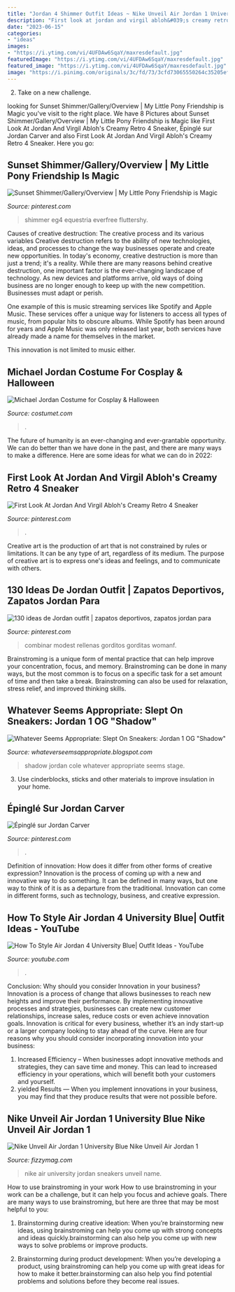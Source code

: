 ```yaml
---
title: "Jordan 4 Shimmer Outfit Ideas ~ Nike Unveil Air Jordan 1 University Blue Nike Unveil Air Jordan 1"
description: "First look at jordan and virgil abloh&#039;s creamy retro 4 sneaker"
date: "2023-06-15"
categories:
- "ideas"
images:
- "https://i.ytimg.com/vi/4UFDAw6SqaY/maxresdefault.jpg"
featuredImage: "https://i.ytimg.com/vi/4UFDAw6SqaY/maxresdefault.jpg"
featured_image: "https://i.ytimg.com/vi/4UFDAw6SqaY/maxresdefault.jpg"
image: "https://i.pinimg.com/originals/3c/fd/73/3cfd73065550264c35205efe6bd1c7fb.png"
---
```



2. Take on a new challenge.

	

		
looking for Sunset Shimmer/Gallery/Overview | My Little Pony Friendship is Magic you've visit to the right place. We have 8 Pictures about Sunset Shimmer/Gallery/Overview | My Little Pony Friendship is Magic like First Look At Jordan And Virgil Abloh&#039;s Creamy Retro 4 Sneaker, Épinglé sur Jordan Carver and also First Look At Jordan And Virgil Abloh&#039;s Creamy Retro 4 Sneaker. Here you go:
		
    
## Sunset Shimmer/Gallery/Overview | My Little Pony Friendship Is Magic

<img loading=lazy src="https://i.pinimg.com/originals/3c/fd/73/3cfd73065550264c35205efe6bd1c7fb.png" onerror="this.onerror=null;this.src='https://tse3.mm.bing.net/th?id=OIP.Sppk_YJRAeZCgaFnUr8OyAAAAA&amp;pid=15.1';" alt="Sunset Shimmer/Gallery/Overview | My Little Pony Friendship is Magic">

_Source: pinterest.com_

>shimmer eg4 equestria everfree fluttershy. 

	

Causes of creative destruction: The creative process and its various variables
Creative destruction refers to the ability of new technologies, ideas, and processes to change the way businesses operate and create new opportunities. In today's economy, creative destruction is more than just a trend; it's a reality.
While there are many reasons behind creative destruction, one important factor is the ever-changing landscape of technology. As new devices and platforms arrive, old ways of doing business are no longer enough to keep up with the new competition. Businesses must adapt or perish.

One example of this is music streaming services like Spotify and Apple Music. These services offer a unique way for listeners to access all types of music, from popular hits to obscure albums. While Spotify has been around for years and Apple Music was only released last year, both services have already made a name for themselves in the market.

This innovation is not limited to music either.

    
## Michael Jordan Costume For Cosplay &amp; Halloween

<img loading=lazy src="https://www.costumet.com/images/personality/michael-jordan/cover.jpg" onerror="this.onerror=null;this.src='https://tse4.mm.bing.net/th?id=OIP.EeK-7UxTgfE5J0-btaYchAHaDt&amp;pid=15.1';" alt="Michael Jordan Costume for Cosplay &amp; Halloween">

_Source: costumet.com_

>. 

	

The future of humanity is an ever-changing and ever-grantable opportunity. We can do better than we have done in the past, and there are many ways to make a difference. Here are some ideas for what we can do in 2022: 

    
## First Look At Jordan And Virgil Abloh&#039;s Creamy Retro 4 Sneaker

<img loading=lazy src="https://i.pinimg.com/736x/b4/c2/e6/b4c2e69c8af2b5d93dd4aa5f69e62e1a.jpg" onerror="this.onerror=null;this.src='https://tse2.mm.bing.net/th?id=OIP.ESOOndahf5KuoxlffQIZsAHaHa&amp;pid=15.1';" alt="First Look At Jordan And Virgil Abloh&#039;s Creamy Retro 4 Sneaker">

_Source: pinterest.com_

>. 

	

Creative art is the production of art that is not constrained by rules or limitations. It can be any type of art, regardless of its medium. The purpose of creative art is to express one's ideas and feelings, and to communicate with others.

    
## 130 Ideas De Jordan Outfit | Zapatos Deportivos, Zapatos Jordan Para

<img loading=lazy src="https://i.pinimg.com/474x/53/46/6b/53466b99196d0ab1a70f05e40e22f4cf.jpg" onerror="this.onerror=null;this.src='https://tse4.mm.bing.net/th?id=OIP.uWDaiJGpAxFiD1ud-7_EIwAAAA&amp;pid=15.1';" alt="130 ideas de Jordan outfit | zapatos deportivos, zapatos jordan para">

_Source: pinterest.com_

>combinar modest rellenas gorditos gorditas womanf. 

	

Brainstroming is a unique form of mental practice that can help improve your concentration, focus, and memory. Brainstroming can be done in many ways, but the most common is to focus on a specific task for a set amount of time and then take a break. Brainstroming can also be used for relaxation, stress relief, and improved thinking skills.

    
## Whatever Seems Appropriate: Slept On Sneakers: Jordan 1 OG &quot;Shadow&quot;

<img loading=lazy src="https://1.bp.blogspot.com/-vecjlmZI8Zc/U4Vhg9WfuQI/AAAAAAAAALM/VeWx6D49FtE/s1600/shadow+4.jpg" onerror="this.onerror=null;this.src='https://tse3.mm.bing.net/th?id=OIP.6EQM2mSWcxdXYe5K4vVBDAHaJg&amp;pid=15.1';" alt="Whatever Seems Appropriate: Slept On Sneakers: Jordan 1 OG &quot;Shadow&quot;">

_Source: whateverseemsappropriate.blogspot.com_

>shadow jordan cole whatever appropriate seems stage. 

	

3. Use cinderblocks, sticks and other materials to improve insulation in your home.

    
## Épinglé Sur Jordan Carver

<img loading=lazy src="https://i.pinimg.com/736x/d5/e5/60/d5e560d4fd44d669cd1f6834c05ab813.jpg" onerror="this.onerror=null;this.src='https://tse3.mm.bing.net/th?id=OIP.MHiF_dUg-mikffVW3x9s4QHaLG&amp;pid=15.1';" alt="Épinglé sur Jordan Carver">

_Source: pinterest.com_

>. 

	

Definition of innovation: How does it differ from other forms of creative expression?
Innovation is the process of coming up with a new and innovative way to do something. It can be defined in many ways, but one way to think of it is as a departure from the traditional. Innovation can come in different forms, such as technology, business, and creative expression.

    
## How To Style Air Jordan 4 University Blue| Outfit Ideas - YouTube

<img loading=lazy src="https://i.ytimg.com/vi/4UFDAw6SqaY/maxresdefault.jpg" onerror="this.onerror=null;this.src='https://tse4.mm.bing.net/th?id=OIP.wIulNpNnZ0qHme2zsPaFoQHaEK&amp;pid=15.1';" alt="How To Style Air Jordan 4 University Blue| Outfit Ideas - YouTube">

_Source: youtube.com_

>. 

	

Conclusion: Why should you consider Innovation in your business?
Innovation is a process of change that allows businesses to reach new heights and improve their performance. By implementing innovative processes and strategies, businesses can create new customer relationships, increase sales, reduce costs or even achieve innovation goals. Innovation is critical for every business, whether it’s an indy start-up or a larger company looking to stay ahead of the curve. Here are four reasons why you should consider incorporating innovation into your business: 
1) Increased Efficiency – When businesses adopt innovative methods and strategies, they can save time and money. This can lead to increased efficiency in your operations, which will benefit both your customers and yourself. 
2) yielded Results — When you implement innovations in your business, you may find that they produce results that were not possible before.

    
## Nike Unveil Air Jordan 1 University Blue Nike Unveil Air Jordan 1

<img loading=lazy src="https://fizzymag.com/uploads/article_photo/file_name/4b43d001-79e8-4ba3-9293-1ac2239f9493/nike-air-jordan-1-sneakers-university-blue-2.jpg" onerror="this.onerror=null;this.src='https://tse1.mm.bing.net/th?id=OIP.gYzzGskAorP5ipECQI-qagHaE7&amp;pid=15.1';" alt="Nike Unveil Air Jordan 1 University Blue Nike Unveil Air Jordan 1">

_Source: fizzymag.com_

>nike air university jordan sneakers unveil name. 

	

How to use brainstroming in your work
How to use brainstroming in your work can be a challenge, but it can help you focus and achieve goals. There are many ways to use brainstroming, but here are three that may be most helpful to you:
1. Brainstorming during creative ideation: When you’re brainstorming new ideas, using brainstroming can help you come up with strong concepts and ideas quickly.brainstorming can also help you come up with new ways to solve problems or improve products.

2. Brainstorming during product development: When you’re developing a product, using brainstroming can help you come up with great ideas for how to make it better.brainstorming can also help you find potential problems and solutions before they become real issues.



